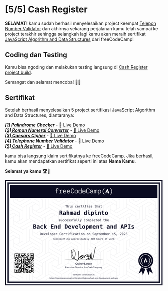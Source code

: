 # [5/5] Cash Register

**SELAMAT!** kamu sudah berhasil menyelesaikan project keempat [Telepon Number Validator](https://github.com/dipintoo/freeCodeCamp_Telephone-Number-Validator) dan akhirnya sekarang perjalanan kamu telah sampai ke project terakhir sehingga selangkah lagi kamu akan meraih sertifikat [JavaScript Algorithm and Data Structures](https://www.freecodecamp.org/learn/javascript-algorithms-and-data-structures/) dari freeCodeCamp!

## Coding dan Testing

Kamu bisa ngoding dan melakukan testing langsung di [Cash Register project build](https://www.freecodecamp.org/learn/javascript-algorithms-and-data-structures/javascript-algorithms-and-data-structures-projects/cash-register).  


Semangat dan selamat mencoba! 🚀📜  

## Sertifikat

Setelah berhasil menyelesaikan 5 project sertifikasi JavaScript Algorithm and Data Structures, diantaranya:

[***[1] Palindrome Checker***](https://github.com/dipintoo/freeCodeCamp_Palindrome-Checker) - [🔴 Live Demo](https://codepen.io/dipintoo/pen/GRPwvmE)  
[***[2] Roman Numeral Converter***](https://github.com/dipintoo/freeCodeCamp_Roman-Numeral-Converter) - [🔴 Live Demo](https://codepen.io/dipintoo/pen/ZEVmXvO)  
[***[3] Caesars Cipher***](https://github.com/dipintoo/freeCodeCamp_Caesars-Cipher) - [🔴 Live Demo](https://codepen.io/dipintoo/pen/dywQVjK)  
[***[4] Telephone Number Validator***](https://github.com/dipintoo/freeCodeCamp_Telephone-Number-Validator) - [🔴 Live Demo](https://codepen.io/dipintoo/pen/poqQWqb)  
[***[5] Cash Register***](https://github.com/dipintoo/freeCodeCamp_Cash-Register) - [🔴 Live Demo](https://codepen.io/dipintoo/pen/mdaQBvo)

kamu bisa langsung klaim sertifikatnya ke freeCodeCamp. Jika berhasil, kamu akan mendapatkan sertifikat seperti ini atas **Nama Kamu**.

**Selamat ya kamu 🏆🏅**

![Sertifikat kamu](https://github.com/dipintoo/freeCodeCamp_Metadata/blob/main/public/Sertifikat.png)
